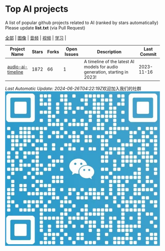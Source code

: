 # Top AI projects
A list of popular github projects related to AI (ranked by stars automatically)
Please update **list.txt** (via Pull Request)

<a href="./README.md">全部</a> |   <a href="./READMEpicture.md">图像</a> |   <a href="./READMEaudio.md">音频</a> | <a href="./READMEvideo.md">视频</a> | <a href="./READMElearn.md">学习</a> | 

| Project Name | Stars | Forks | Open Issues | Description | Last Commit |
| ------------ | ----- | ----- | ----------- | ----------- | ----------- |
| [audio-ai-timeline](https://github.com/archinetai/audio-ai-timeline) | 1872 | 66 | 1 | A timeline of the latest AI models for audio generation, starting in 2023! | 2023-11-16 |

*Last Automatic Update: 2024-06-26T04:22:19Z*欢迎加入我们的社群 ![](https://raw.githubusercontent.com/mouuii/picture/master/weichat.jpg) 